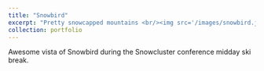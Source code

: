 ```yaml
---
title: "Snowbird"
excerpt: "Pretty snowcapped mountains <br/><img src='/images/snowbird.jpg'>"
collection: portfolio
---
```


Awesome vista of Snowbird during the Snowcluster conference midday ski break.

